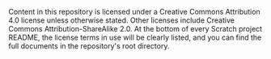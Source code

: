Content in this repository is licensed under
a Creative Commons Attribution 4.0
license unless otherwise stated. Other
licenses include Creative Commons
Attribution-ShareAlike 2.0. At the bottom of
every Scratch project README, the license
terms in use will be clearly listed, and you
can find the full documents in the repository's
root directory.
